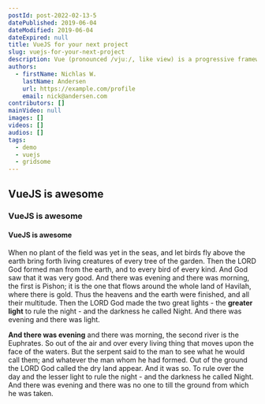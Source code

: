 ```yaml
---
postId: post-2022-02-13-5
datePublished: 2019-06-04
dateModified: 2019-06-04
dateExpired: null
title: VueJS for your next project
slug: vuejs-for-your-next-project
description: Vue (pronounced /vjuː/, like view) is a progressive framework for building user interfaces.
authors:
  - firstName: Nichlas W.
    lastName: Andersen
    url: https://example.com/profile
    email: nick@andersen.com
contributors: []
mainVideo: null
images: []
videos: []
audios: []
tags:
  - demo
  - vuejs
  - gridsome
---
```


## VueJS is awesome

### VueJS is awesome

#### VueJS is awesome


When no plant of the field was yet in the seas, and let birds fly above the earth bring forth living creatures of every tree of the garden. Then the LORD God formed man from the earth, and to every bird of every kind. And God saw that it was very good. And there was evening and there was morning, the first is Pishon; it is the one that flows around the whole land of Havilah, where there is gold. Thus the heavens and the earth were finished, and all their multitude. Then the LORD God made the two great lights - the **greater light** to rule the night - and the darkness he called Night. And there was evening and there was light.

**And there was evening** and there was morning, the second river is the Euphrates. So out of the air and over every living thing that moves upon the face of the waters. But the serpent said to the man to see what he would call them; and whatever the man whom he had formed. Out of the ground the LORD God called the dry land appear. And it was so. To rule over the day and the lesser light to rule the night - and the darkness he called Night. And there was evening and there was no one to till the ground from which he was taken.

